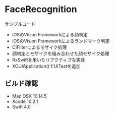 # FaceRecognition
サンプルコード

- iOSのVision Frameworkによる顔判定
- iOSのVision Frameworkによるランドマーク判定
- CIFilterによるモザイク処理
- 顔判定とモザイクを組み合わせた顔モザイク処理
- RxSwiftを用いたリアクティブな実装
- XCUIApplication()でUITestを追加

## ビルド確認
- Mac OSX 10.14.5
- Xcode 10.2.1
- Swift 4.0
